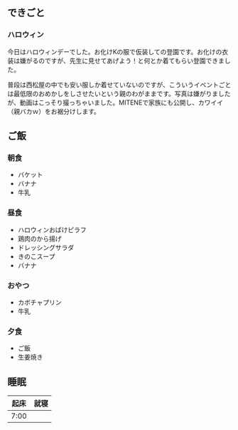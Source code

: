 ## できごと
### ハロウィン
今日はハロウィンデーでした。お化けKの服で仮装しての登園です。お化けの衣装は嫌がるのですが、先生に見せてあげよう！と何とか着てもらい登園できました。

普段は西松屋の中でも安い服しか着せていないのですが、こういうイベントごとは最低限のおめかしをしさせたいという親のわがままです。写真は嫌がりましたが、動画はこっそり撮っちゃいました。MITENEで家族にも公開し、カワイイ（親バカｗ）をお裾分けします。

## ご飯

### 朝食
- バケット
- バナナ
- 牛乳

### 昼食
- ハロウィンおばけピラフ
- 鶏肉のから揚げ
- ドレッシングサラダ
- きのこスープ
- バナナ

### おやつ
- カボチャプリン
- 牛乳

### 夕食
- ご飯
- 生姜焼き

## 睡眠
|起床|就寝|
|-|-|
|7:00||
